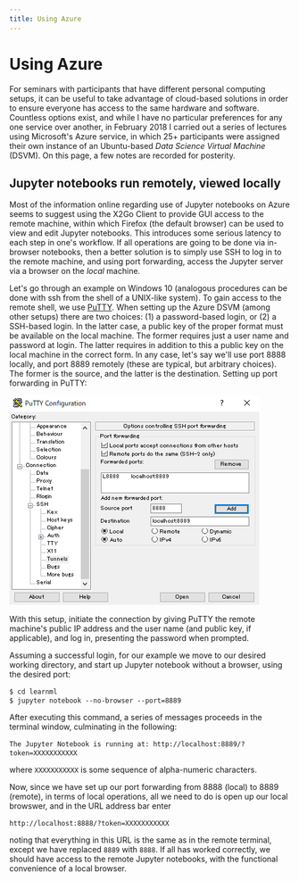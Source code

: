 ```yaml
---
title: Using Azure
---
```


# Using Azure

For seminars with participants that have different personal computing setups, it can be useful to take advantage of cloud-based solutions in order to ensure everyone has access to the same hardware and software. Countless options exist, and while I have no particular preferences for any one service over another, in February 2018 I carried out a series of lectures using Microsoft's Azure service, in which 25+ participants were assigned their own instance of an Ubuntu-based *Data Science Virtual Machine* (DSVM). On this page, a few notes are recorded for posterity.

## Jupyter notebooks run remotely, viewed locally

Most of the information online regarding use of Jupyter notebooks on Azure seems to suggest using the X2Go Client to provide GUI access to the remote machine, within which Firefox (the default browser) can be used to view and edit Jupyter notebooks. This introduces some serious latency to each step in one's workflow. If all operations are going to be done via in-browser notebooks, then a better solution is to simply use SSH to log in to the remote machine, and using port forwarding, access the Jupyter server via a browser on the *local* machine.

Let's go through an example on Windows 10 (analogous procedures can be done with ssh from the shell of a UNIX-like system). To gain access to the remote shell, we use <a href="https://www.putty.org/">PuTTY</a>. When setting up the Azure DSVM (among other setups) there are two choices: (1) a password-based login, or (2) a SSH-based login. In the latter case, a public key of the proper format must be available on the local machine. The former requires just a user name and password at login. The latter requires in addition to this a public key on the local machine in the correct form. In any case, let's say we'll use port 8888 locally, and port 8889 remotely (these are typical, but arbitrary choices). The former is the source, and the latter is the destination. Setting up port forwarding in PuTTY:

<img src="img/portforward_putty.png" alt="IMG: Port forwarding using Putty" />

With this setup, initiate the connection by giving PuTTY the remote machine's public IP address and the user name (and public key, if applicable), and log in, presenting the password when prompted.

Assuming a successful login, for our example we move to our desired working directory, and start up Jupyter notebook without a browser, using the desired port:

```
$ cd learnml
$ jupyter notebook --no-browser --port=8889
```

After executing this command, a series of messages proceeds in the terminal window, culminating in the following:

```
The Jupyter Notebook is running at: http://localhost:8889/?token=XXXXXXXXXXX
```

where `XXXXXXXXXXX` is some sequence of alpha-numeric characters.

Now, since we have set up our port forwarding from 8888 (local) to 8889 (remote), in terms of local operations, all we need to do is open up our local browswer, and in the URL address bar enter

```
http://localhost:8888/?token=XXXXXXXXXXX
```

noting that everything in this URL is the same as in the remote terminal, except we have replaced `8889` with `8888`. If all has worked correctly, we should have access to the remote Jupyter notebooks, with the functional convenience of a local browser.
